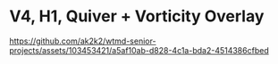 
# V4, H1, Quiver + Vorticity Overlay
https://github.com/ak2k2/wtmd-senior-projects/assets/103453421/a5af10ab-d828-4c1a-bda2-4514386cfbed

